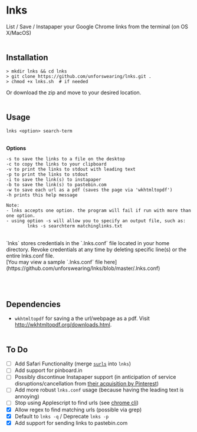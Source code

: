 # lnks
List / Save / Instapaper your Google Chrome links from the terminal (on OS X/MacOS)
<br><br>

## Installation

```
> mkdir lnks && cd lnks
> git clone https://github.com/unforswearing/lnks.git .
> chmod +x lnks.sh	# if needed
```

Or download the zip and move to your desired location.
<br><br>

## Usage

`lnks <option> search-term`
<br><br>

**Options**

	-s to save the links to a file on the desktop
	-c to copy the links to your clipboard
	-v to print the links to stdout with leading text
	-p to print the links to stdout
	-i to save the link(s) to instapaper
	-b to save the link(s) to pastebin.com
	-w to save each url as a pdf (saves the page via 'wkhtmltopdf')
	-h prints this help message

	Note:
	- lnks accepts one option. the program will fail if run with more than one option.
	- using option -s will allow you to specify an output file, such as:
			lnks -s searchterm matchinglinks.txt

<br>
`lnks` stores credentials in the `.lnks.conf` file located in your home directory. Revoke credentials at any time by deleting specific line(s) or the entire lnks.conf file.
<br>
[You may view a sample `.lnks.conf` file here](https://github.com/unforswearing/lnks/blob/master/.lnks.conf)

<br><br>

## Dependencies
- `wkhtmltopdf` for saving a the url/webpage as a pdf. Visit http://wkhtmltopdf.org/downloads.html.
<br><br>

## To Do

- [ ] Add Safari Functionality (merge [`surls`](https://github.com/unforswearing/surls) into `lnks`)
- [ ] Add support for pinboard.in
- [ ] Possibly discontinue Instapaper support (in anticipation of service disruptions/cancellation from [their acquisition by Pinterest](http://blog.instapaper.com/post/149374303661))
- [ ] Add more robust `lnks.conf` usage
(because having the leading text is annoying)
- [ ] Stop using Applescript to find urls (see [chrome cli](https://github.com/prasmussen/chrome-cli))
- [x] Allow regex to find matching urls (possible via grep)
- [x] Default to `lnks -q` / Deprecate `lnks -p`
- [x] Add support for sending links to pastebin.com
